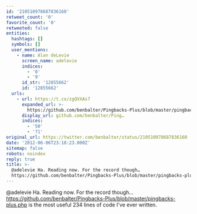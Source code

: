```yaml
---
id: '210510978687836160'
retweet_count: '0'
favorite_count: '0'
retweeted: false
entities:
  hashtags: []
  symbols: []
  user_mentions:
    - name: Alan deLevie
      screen_name: adelevie
      indices:
        - '0'
        - '9'
      id_str: '12855662'
      id: '12855662'
  urls:
    - url: https://t.co/zgQVXAs7
      expanded_url: >-
        https://github.com/benbalter/Pingbacks-Plus/blob/master/pingbacks-plus.php
      display_url: github.com/benbalter/Ping…
      indices:
        - '50'
        - '71'
original_url: https://twitter.com/benbalter/status/210510978687836160
date: '2012-06-06T23:18:23.000Z'
sitemap: false
robots: noindex
reply: true
title: >-
  @adelevie Ha. Reading now. For the record though…
  https://github.com/benbalter/Pingbacks-Plus/blob/master/pingbacks-plus.php…
---
```


@adelevie Ha. Reading now. For the record though… https://github.com/benbalter/Pingbacks-Plus/blob/master/pingbacks-plus.php is the most useful 234 lines of code I've ever written.